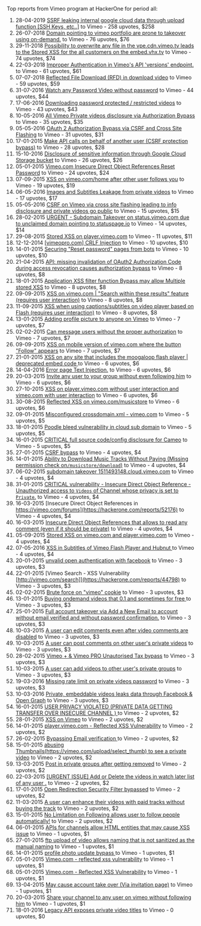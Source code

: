 Top reports from Vimeo program at HackerOne for period all:

1. 28-04-2019 [SSRF  leaking internal google cloud data through upload function [SSH Keys, etc..]](https://hackerone.com/reports/549882) to Vimeo - 258 upvotes, $258
2. 26-07-2018 [Domain pointing to vimeo portfolio are prone to takeover using on-demand.](https://hackerone.com/reports/387307) to Vimeo - 76 upvotes, $76
3. 29-11-2018 [Possibility to overwrite any file in the vpe.cdn.vimeo.tv leads to the Stored XSS for the all customers on the embed.vhx.tv](https://hackerone.com/reports/452559) to Vimeo - 74 upvotes, $74
4. 22-03-2018 [Improper Authentication in Vimeo's API 'versions' endpoint.](https://hackerone.com/reports/328724) to Vimeo - 61 upvotes, $61
5. 07-07-2018 [Reflected File Download (RFD) in download video](https://hackerone.com/reports/378941) to Vimeo - 59 upvotes, $59
6. 31-07-2016 [Watch any Password Video without password](https://hackerone.com/reports/155618) to Vimeo - 44 upvotes, $44
7. 17-06-2016 [Downloading password protected / restricted videos](https://hackerone.com/reports/145467) to Vimeo - 43 upvotes, $43
8. 10-05-2016 [All Vimeo Private videos disclosure via Authorization Bypass](https://hackerone.com/reports/137502) to Vimeo - 35 upvotes, $35
9. 05-05-2016 [OAuth 2 Authorization Bypass via CSRF and Cross Site Flashing](https://hackerone.com/reports/136582) to Vimeo - 31 upvotes, $31
10. 17-01-2015 [Make API calls on behalf of another user (CSRF protection bypass)](https://hackerone.com/reports/44146) to Vimeo - 28 upvotes, $28
11. 15-10-2016 [Disclosure of sensitive information through Google Cloud Storage bucket](https://hackerone.com/reports/176013) to Vimeo - 26 upvotes, $26
12. 05-01-2015 [Vimeo.com Insecure Direct Object References Reset Password](https://hackerone.com/reports/42587) to Vimeo - 24 upvotes, $24
13. 07-09-2015 [XSS on vimeo.com/home after other user follows you](https://hackerone.com/reports/87854) to Vimeo - 19 upvotes, $19
14. 06-05-2016 [Images and Subtitles Leakage from private videos](https://hackerone.com/reports/136850) to Vimeo - 17 upvotes, $17
15. 05-05-2016 [CSRF on Vimeo via cross site flashing leading to info disclosure and private videos go public](https://hackerone.com/reports/136481) to Vimeo - 15 upvotes, $15
16. 28-02-2015 [URGENT - Subdomain Takeover on status.vimeo.com due to unclaimed domain pointing to statuspage.io](https://hackerone.com/reports/49663) to Vimeo - 14 upvotes, $14
17. 29-08-2015 [Stored XSS on player.vimeo.com](https://hackerone.com/reports/85488) to Vimeo - 11 upvotes, $11
18. 12-12-2014 [[vimeopro.com] CRLF Injection](https://hackerone.com/reports/39181) to Vimeo - 10 upvotes, $10
19. 14-01-2015 [Securing "Reset password" pages from bots](https://hackerone.com/reports/43807) to Vimeo - 10 upvotes, $10
20. 21-04-2015 [API: missing invalidation of OAuth2 Authorization Code during access revocation causes authorization bypass](https://hackerone.com/reports/57603) to Vimeo - 8 upvotes, $8
21. 18-01-2015 [Application XSS filter function Bypass may allow Multiple stored XSS](https://hackerone.com/reports/44217) to Vimeo - 8 upvotes, $8
22. 09-09-2015 [XSS on vimeo.com | "Search within these results" feature (requires user interaction)](https://hackerone.com/reports/88105) to Vimeo - 8 upvotes, $8
23. 11-09-2015 [XSS when using captions/subtitles on video player based on Flash (requires user interaction)](https://hackerone.com/reports/88508) to Vimeo - 8 upvotes, $8
24. 13-01-2015 [Adding profile picture to anyone on Vimeo](https://hackerone.com/reports/43617) to Vimeo - 7 upvotes, $7
25. 02-02-2015 [Can message users without the proper authorization](https://hackerone.com/reports/46113) to Vimeo - 7 upvotes, $7
26. 09-09-2015 [XSS on mobile version of vimeo.com where the button "Follow" appears](https://hackerone.com/reports/88088) to Vimeo - 7 upvotes, $7
27. 21-01-2015 [XSS on any site that includes the moogaloop flash player | deprecated embed code ](https://hackerone.com/reports/44512) to Vimeo - 6 upvotes, $6
28. 14-04-2016 [Error page Text Injection.](https://hackerone.com/reports/130914) to Vimeo - 6 upvotes, $6
29. 20-03-2015 [Invite any user to your group without even following him](https://hackerone.com/reports/52707) to Vimeo - 6 upvotes, $6
30. 27-10-2015 [XSS on player.vimeo.com without user interaction and vimeo.com with user interaction](https://hackerone.com/reports/96229) to Vimeo - 6 upvotes, $6
31. 30-08-2015 [Reflected XSS on vimeo.com/musicstore](https://hackerone.com/reports/85615) to Vimeo - 6 upvotes, $6
32. 09-01-2015 [Misconfigured crossdomain.xml - vimeo.com](https://hackerone.com/reports/43070) to Vimeo - 5 upvotes, $5
33. 18-01-2015 [Poodle bleed vulnerability in cloud sub domain](https://hackerone.com/reports/44202) to Vimeo - 5 upvotes, $5
34. 16-01-2015 [CRITICAL full source code/config disclosure for Cameo](https://hackerone.com/reports/43998) to Vimeo - 5 upvotes, $5
35. 27-01-2015 [CSRF bypass](https://hackerone.com/reports/45428) to Vimeo - 4 upvotes, $4
36. 14-01-2015 [Ability to Download Music Tracks Without Paying (Missing permission check on`/musicstore/download`)](https://hackerone.com/reports/43770) to Vimeo - 4 upvotes, $4
37. 06-02-2015 [subdomain takeover 1511493148.cloud.vimeo.com](https://hackerone.com/reports/46954) to Vimeo - 4 upvotes, $4
38. 31-01-2015 [CRITICAL vulnerability - Insecure Direct Object Reference - Unauthorized access to `Videos` of Channel whose privacy is set to `Private`.](https://hackerone.com/reports/45960) to Vimeo - 4 upvotes, $4
39. 16-03-2015 [Insecure Direct Object References in https://vimeo.com/forums](https://hackerone.com/reports/52176) to Vimeo - 4 upvotes, $4
40. 16-03-2015 [Insecure Direct Object References that allows to read any comment (even if it should be private)](https://hackerone.com/reports/52181) to Vimeo - 4 upvotes, $4
41. 05-09-2015 [Stored XSS on vimeo.com and player.vimeo.com](https://hackerone.com/reports/87577) to Vimeo - 4 upvotes, $4
42. 07-05-2016 [XSS in Subtitles of Vimeo Flash Player and Hubnut ](https://hackerone.com/reports/137023) to Vimeo - 4 upvotes, $4
43. 20-01-2015 [unvalid open authentication with facebook](https://hackerone.com/reports/44425) to Vimeo - 3 upvotes, $3
44. 22-01-2015 [Vimeo Search - XSS Vulnerability [http://vimeo.com/search]](https://hackerone.com/reports/44798) to Vimeo - 3 upvotes, $3
45. 02-02-2015 [Brute force on "vimeo" cookie](https://hackerone.com/reports/46109) to Vimeo - 3 upvotes, $3
46. 13-01-2015 [Buying ondemand videos that  0.1  and sometimes for free ](https://hackerone.com/reports/43602) to Vimeo - 3 upvotes, $3
47. 25-01-2015 [Full account takeover via Add a New Email to account without email verified and without password confirmation.](https://hackerone.com/reports/45084) to Vimeo - 3 upvotes, $3
48. 10-03-2015 [A user can edit comments even after video comments are disabled](https://hackerone.com/reports/50776) to Vimeo - 3 upvotes, $3
49. 10-03-2015 [A user can post comments on other user's private videos](https://hackerone.com/reports/50829) to Vimeo - 3 upvotes, $3
50. 28-02-2015 [Vimeo + & Vimeo PRO Unautorised Tax bypass](https://hackerone.com/reports/49561) to Vimeo - 3 upvotes, $3
51. 10-03-2015 [A user can add videos to other user's private groups](https://hackerone.com/reports/50786) to Vimeo - 3 upvotes, $3
52. 19-03-2016 [Missing rate limit on private videos password](https://hackerone.com/reports/124564) to Vimeo - 3 upvotes, $3
53. 10-03-2016 [Private, embeddable videos leaks data through Facebook & Open Graph](https://hackerone.com/reports/121919) to Vimeo - 3 upvotes, $3
54. 16-01-2015 [USER PRIVACY VIOLATED (PRIVATE DATA GETTING TRANSFER OVER INSECURE CHANNEL ) ](https://hackerone.com/reports/44056) to Vimeo - 2 upvotes, $2
55. 28-01-2015 [XSS on Vimeo](https://hackerone.com/reports/45484) to Vimeo - 2 upvotes, $2
56. 14-01-2015 [player.vimeo.com - Reflected XSS Vulnerability](https://hackerone.com/reports/43672) to Vimeo - 2 upvotes, $2
57. 26-02-2015 [Bypassing Email verification ](https://hackerone.com/reports/49304) to Vimeo - 2 upvotes, $2
58. 15-01-2015 [abusing Thumbnails(https://vimeo.com/upload/select_thumb) to see a private video](https://hackerone.com/reports/43850) to Vimeo - 2 upvotes, $2
59. 13-03-2015 [Post in private groups after getting removed](https://hackerone.com/reports/51817) to Vimeo - 2 upvotes, $2
60. 22-03-2015 [[URGENT ISSUE] Add or Delete the videos in watch later list of any user .](https://hackerone.com/reports/52982) to Vimeo - 2 upvotes, $2
61. 17-01-2015 [Open Redirection Security Filter bypassed](https://hackerone.com/reports/44157) to Vimeo - 2 upvotes, $2
62. 11-03-2015 [A user can enhance their videos with paid tracks without buying the track](https://hackerone.com/reports/50941) to Vimeo - 2 upvotes, $2
63. 15-01-2015 [No Limitation on Following allows user to follow people automatically!](https://hackerone.com/reports/43846) to Vimeo - 2 upvotes, $2
64. 06-01-2015 [APIs for channels allow HTML entities that may cause XSS issue](https://hackerone.com/reports/42702) to Vimeo - 1 upvotes, $1
65. 27-01-2015 [ftp upload of video allows naming that is not sanitized as the manual naming](https://hackerone.com/reports/45368) to Vimeo - 1 upvotes, $1
66. 14-01-2015 [profile photo update bypass ](https://hackerone.com/reports/43758) to Vimeo - 1 upvotes, $1
67. 05-01-2015 [Vimeo.com - reflected xss vulnerability](https://hackerone.com/reports/42584) to Vimeo - 1 upvotes, $1
68. 05-01-2015 [Vimeo.com - Reflected XSS Vulnerability](https://hackerone.com/reports/42582) to Vimeo - 1 upvotes, $1
69. 13-04-2015 [May cause account take over (Via invitation page)](https://hackerone.com/reports/56182) to Vimeo - 1 upvotes, $1
70. 20-03-2015 [Share your channel to any user on vimeo without following him](https://hackerone.com/reports/52708) to Vimeo - 1 upvotes, $1
71. 18-01-2016 [Legacy API exposes private video titles](https://hackerone.com/reports/111386) to Vimeo - 0 upvotes, $0
